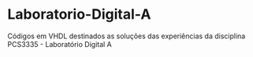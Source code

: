 # Laboratorio-Digital-A
Códigos em VHDL destinados as soluções das experiências da disciplina PCS3335 - Laboratório Digital A
